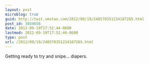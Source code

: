 ```yaml
---
layout: post
microblog: true
guid: http://twit.vmstan.com/2012/09/19/248570351234187265.html
post_id: 3034658
date: 2012-09-19T17:52:44-0600
lastmod: 2012-09-19T17:52:44-0600
type: post
url: /2012/09/19/248570351234187265.html
---
```

Getting ready to try and snipe… diapers.
